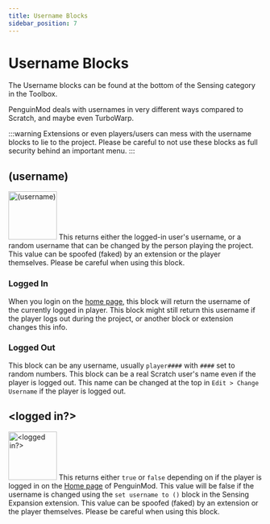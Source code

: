 ```yaml
---
title: Username Blocks
sidebar_position: 7
---
```


# Username Blocks
The Username blocks can be found at the bottom of the Sensing category in the Toolbox.

PenguinMod deals with usernames in very different ways compared to Scratch, and maybe even TurboWarp.

:::warning
Extensions or even players/users can mess with the username blocks to lie to the project.
Please be careful to not use these blocks as full security behind an important menu.
:::

## (username)
<img src="/img/docimages/username.png" alt="(username)" width="96"></img>
This returns either the logged-in user's username, or a random username that can be changed by the person playing the project.
This value can be spoofed (faked) by an extension or the player themselves. Please be careful when using this block.

### Logged In
When you login on the [home page](https://electramod-home.vercel.app), this block will return the username of the currently logged in player.
This block might still return this username if the player logs out during the project, or another block or extension changes this info.

### Logged Out
This block can be any username, usually `player####` with `####` set to random numbers.
This block can be a real Scratch user's name even if the player is logged out.
This name can be changed at the top in `Edit > Change Username` if the player is logged out.

## &lt;logged in?&gt;
<img src="/img/docimages/loggedin.png" alt="&lt;logged in?&gt;" width="96"></img>
This returns either `true` or `false` depending on if the player is logged in on the [Home page](https://penguinmod.com) of PenguinMod.
This value will be false if the username is changed using the `set username to ()` block in the Sensing Expansion extension.
This value can be spoofed (faked) by an extension or the player themselves. Please be careful when using this block.
